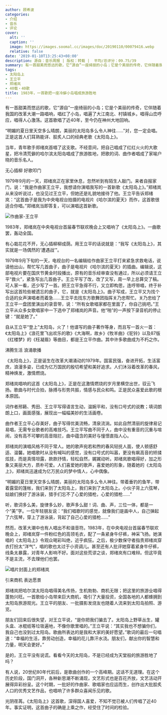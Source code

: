 ```yaml
---
author: 顾希波
categories:
- 介绍
- 音乐
- 评论
cover:
  alt: ''
  caption: ''
  image: https://images.soomal.cc/images/doc/20190110/00079416.webp
  relative: false
date: '2019-01-10T13:25:43+08:00'
description: 源自：音乐周报 | 版权：转载 |  平均/总评分：09.75/39
summary: 有一首甜美而悠远的歌，它“源自”一座绮丽的小岛；它是个美丽的传奇，它伴随着我国的改革大潮一路唱响，唱红了小岛，唱遍了大江南北、村镇城乡。唱得山峦呼应，唱得人心激荡。这首歌唱了近40年，至今仍在神州大地回响……
tags:
- 太阳岛上
- 王立平
- 郑绪岚
- 40载・40歌
title: 1983年，一首歌把一座冷僻小岛唱成旅游胜地
---
```


有一首甜美而悠远的歌，它“源自”一座绮丽的小岛；它是个美丽的传奇，它伴随着我国的改革大潮一路唱响，唱红了小岛，唱遍了大江南北、村镇城乡。唱得山峦呼应，唱得人心激荡。这首歌唱了近40年，至今仍在神州大地回响。

“明媚的夏日里天空多么晴朗，美丽的太阳岛多么令人神往……”对，您一定会唱。正是这首人们耳熟能详、脍炙人口的经典老歌《太阳岛上》。

当年，青年歌手郑绪岚首唱了这支歌。不经意间，把自己唱成了红红火火的大歌星，把冷清荒僻的哈尔滨太阳岛唱成了旅游胜地，把歌的词、曲作者唱成了家喻户晓的音乐名人。

无心插柳 好歌叩门

1979年9月的一天，郑绪岚正在家里休息，忽然听到有陌生人敲门。来者自报家门，说：“我是作曲家王立平，我想请你演唱我写的一首新歌《太阳岛上》。”郑绪岚从来没听说过，也没见过王立平，但她还是礼貌地接待了他。王立平告诉郑绪岚：“这首曲子是我为中央电视台拍摄的电视片《哈尔滨的夏天》而作，这首歌很适合你唱。”郑绪岚当即答复，可以演唱这首新歌。

![作曲家-王立平](https://images.soomal.cc/images/doc/20160917/00063333_01.webp)





1983年，郑绪岚在中央电视台首届春节联欢晚会上又唱响了《太阳岛上》。一曲歌罢，轰动全国。

有心栽花花不开，无心插柳柳成荫。用王立平的话说就是：“我写《太阳岛上》，其实就是一场偶然的‘遭遇战’”。

1979年9月下旬的一天，电视台的一名编辑给作曲家王立平打来紧急求救电话，说请他出山，帮忙写几首曲子，曲子是电视片《哈尔滨的夏天》的插曲。编辑说，这部电视片要在国庆节黄金时段播出，原有的音乐经审查没有通过，所以必须请王立平“救火”，紧急写出几首曲子。王立平写了改，改了又写，周一早上总算交了稿。可人家一看，还少写了一首。把王立平急得不行，又立即构思，连哼带唱，终于补写出这首险些被遗忘的曲子，它，就是《太阳岛上》。曲子写成，王立平又为找个合适的女声演唱者而着急……王立平去找东方歌舞团指挥关乃忠帮忙。关乃忠给了王立平一盘团里演出的录音带，说：“所有女歌唱家都在里面了，你自己挑吧。”王立平从众多女歌唱家中一下选中了郑绪岚的声音。他“啪”的一声按下录音机的停止键：“就是她了。”

自从王立平“登上”太阳岛，火了！他谱写的曲子著作等身，而且写一首火一首：《太阳岛上》《浪花里飞出欢乐的歌》《大海啊，故乡》《牧羊曲》《驼铃》以及87版《红楼梦》的《枉凝眉》等曲目，都是王立平作曲。其中许多歌曲成为不朽之作。

沸腾生活 浪涌歌播

《太阳岛上》，正是诞生在改革大潮涌动的1979年。国富民强，奋进开拓，生活富庶，浪漫多姿，已成为亿万国民的殷切希望和美好追求。人们沐浴着改革的春风，精神焕发，激情燃烧。

郑绪岚唱响的这首《太阳岛上》，正是在这激情燃烧的岁月里横空出世，驭云飞扬。歌曲与时代合拍，脉搏与形势共振，情感与民众和鸣。正是民众喜爱此歌的根本原因。

词作者邢籁、秀田、王立平写得语言生动，温婉平和，没有口号式的说教；填词朗朗上口，画面感强，展现出一幅幅美妙的生活画卷。

曲作者王立平心存美好，曲子写得优美流畅，清泉流淌。如此自然清丽的旋律易记易唱，无需专业歌者的高难技巧。王立平写曲不同于人，曲中没有重音的沉重与喧闹，没有高不可攀的高音阻拦，曲中蕴含的美好与憧憬直指人心。

郑绪岚的演唱风格不同于常人。她的歌声宛若和煦的春风轻抚人面，使人顿感舒适、温馨。她唱歌时从没有喊叫的感觉，没有口号式的叫嚣，更没有飙高音的矫揉炫技，而是真情坦露，款款抒情，轻松自然，娓娓动听。郑绪岚歌唱得好，加之形象又美丽大方，质朴可爱。人们喜爱她的歌声，喜爱她的形象，随着她的《太阳岛上》，郑绪岚迅速成为亿万民众的梦中情人，心中偶像。

“明媚的夏日里天空多么晴朗，美丽的太阳岛多么令人神往。带着垂钓的鱼竿，带着露营的篷帐，我们来到了太阳岛上，我们来到了太阳岛上。小伙子背上六弦琴，姑娘们换好了游泳装，猎手们忘不了心爱的猎枪，心爱的猎枪……”

听，歌词多么美，旋律多么妙，歌声多么甜！词、曲、声，三位一体，都是一个“美”字。一位年轻朋友说：“我们唱歌时的感觉，就像我们是画中人，自己弹起了六弦琴，穿上了游泳装，背起了自己心爱的猎枪……”

然而，改革大潮中也有人唱出不和谐音符。1983年，在中央电视台首届春节联欢晚会上，郑绪岚穿一件粉红色的高领毛衣，配了一条紧身牛仔裤，神采飞扬。她演唱的《太阳岛上》令观众喝彩叫绝，近乎疯狂。之后，极少数保守者指责郑绪岚穿衣打扮太“洋气”，唱的歌也太过于小资调儿。甚至还有人批评她穿着紧身牛仔裤，线条太暴露，对青年人影响不好。面对这些荒谬之谈，郑绪岚有口难辩。但这毕竟不是主流，不去理他们也罢。

![唱片封面上的郑绪岚](https://images.soomal.cc/images/doc/20190110/00079416.webp)





引来商机 表达愿景

郑绪岚把哈尔滨太阳岛唱得美名传扬，生机勃勃、商机无限；把这里的旅游业唱得蓬勃兴旺。一首歌给小岛带来巨大商机，吸引了大量投资，全国各地的人都蜂拥到太阳岛旅游观光。王立平的朋友、一批摄影发烧友也随着人流来到太阳岛拍照、游览。

朋友们回来后很失望，对王立平说，“是你把我们骗去了。太阳岛上野草丛生，罐头盒、冰棍纸等垃圾遍地，不像你歌里唱的。”王立平说：“其实我也不想骗你们，我自己也没到过太阳岛。歌曲所表达的是我和大家的美好愿望。”歌词的最后一句唱道：“幸福的生活，靠劳动创造，幸福的花儿靠汗水浇。朋友们，献出你的智慧和力量，明天会更好。”

是的，王立平没有说谎。看看今天的太阳岛，不是已经成为天堂般的旅游胜地了吗？

有人说，20世纪80年代前后，是歌曲创作的一个高峰期。这话不无道理。在这个历史阶段，国门洞开，各种新思潮不断涌现，文艺形式也是百花齐放，文艺活动开展得异彩纷呈。这个时期，一批好的作曲家、歌唱家也应运而生，创作出大批脍炙人口的优秀文艺作品，也唱响了许多群众喜闻乐见的歌。

光阴荏苒。《太阳岛上》这首歌，深得国人喜爱，不知不觉已被人们传唱了近40年。事实证明，这首曲子的确是上乘之作，经受住了时间的检验。